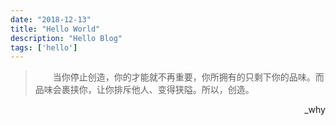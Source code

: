 ```yaml
---
date: "2018-12-13"
title: "Hello World"
description: "Hello Blog"
tags: ['hello']
---
```


><p style="text-indent:2em">当你停止创造，你的才能就不再重要，你所拥有的只剩下你的品味。而品味会裹挟你，让你排斥他人、变得狭隘。所以，创造。 </p>
<p style="text-align:right">_why</p>
